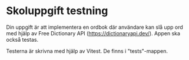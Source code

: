 # Skoluppgift testning

Din uppgift är att implementera en ordbok där användare kan slå upp ord med hjälp av Free Dictionary API (https://dictionaryapi.dev/). Appen ska också testas.

Testerna är skrivna med hjälp av Vitest. De finns i "tests"-mappen.
